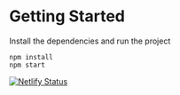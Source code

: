 # Getting Started
Install the dependencies and run the project
```
npm install
npm start
```
[![Netlify Status](https://api.netlify.com/api/v1/badges/d266f037-4778-44d8-a863-cb6363bd648f/deploy-status)](https://app.netlify.com/sites/resilient-cobbler-8d2945/deploys)
